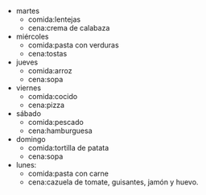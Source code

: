 
- martes
  - comida:lentejas
  - cena:crema de calabaza
- miércoles
  - comida:pasta con verduras
  - cena:tostas
- jueves
  - comida:arroz
  - cena:sopa
- viernes
  - comida:cocido
  - cena:pizza
- sábado
  - comida:pescado
  - cena:hamburguesa
- domingo
  - comida:tortilla de patata
  - cena:sopa
- lunes:
  - comida:pasta con carne
  - cena:cazuela de tomate, guisantes, jamón y huevo.